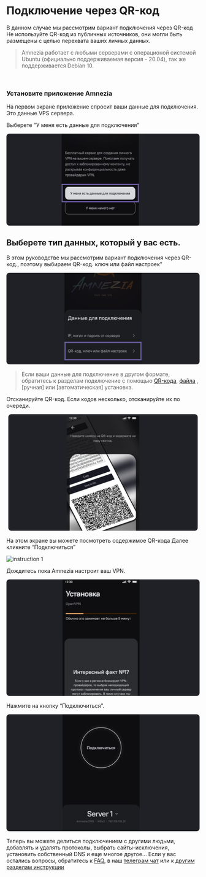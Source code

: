 # Подключение через QR-код

В данном случае мы рассмотрим вариант подключения через QR-код
Не используйте  QR-код из публичных источников, они могли быть размещены с целью перехвата ваших личных данных. 


> Amnezia работает с любыми серверами с операционой системой Ubuntu (официально поддерживаемая версия - 20.04), так же поддерживается Debian 10.


&nbsp;

### Установите приложение Amnezia

На первом экране приложение спросит ваши данные для подключения.  Это данные VPS сервера. 

Выберете "У меня есть данные для подключения" 


![instruction 1](https://raw.githubusercontent.com/Aftershock669/amnezia-open-docs/master/docs/ru/instructions/05_qr-code_connection/img/qrc_ru_1.png)


## Выберете тип данных, который у вас есть. 

 В этом руководстве мы рассмотрим вариант подключения через QR-код., поэтому выбираем QR-код. ключ или файл настроек”


![instruction 1](https://raw.githubusercontent.com/Aftershock669/amnezia-open-docs/master/docs/ru/instructions/05_qr-code_connection/img/qrc_ru_2.png)

>Если ваши данные для подключение в другом формате,  обратитесь к разделам подключение с помощью  [QR-кода], [файла] , [ручная] или [автоматическая] установка.

Отсканируйте QR-код. 
Если  кодов несколько, отсканируйте их по очереди.    

![instruction 1](https://raw.githubusercontent.com/Aftershock669/amnezia-open-docs/master/docs/ru/instructions/05_qr-code_connection/img/qrc_ru_3.png)


На этом экране вы можете посмотреть содержимое QR-кода
Далее кликните “Подключиться”

![instruction 1](https://raw.githubusercontent.com/Aftershock669/amnezia-open-docs/master/docs/ru/instructions/05_qr-code_connectionimg/qrc_ru_4.png)

Дождитесь пока Amnezia настроит ваш VPN.

![instruction 1](https://raw.githubusercontent.com/Aftershock669/amnezia-open-docs/master/docs/ru/instructions/05_qr-code_connection/img/qrc_ru_5.png)

Нажмите на кнопку “Подключиться”. 

![instruction 1](https://raw.githubusercontent.com/Aftershock669/amnezia-open-docs/master/docs/ru/instructions/05_qr-code_connection/img/qrc_ru_6.png)


Теперь вы можете делиться подключением с другими людьми, добавлять и удалять  протоколы, выбрать сайты-исключения,  установить  собственный DNS и еще многое другое... 
Если у вас остались вопросы, обратитесь к [FAQ], в наш [телеграм чат] или к [другим разделам инструкции]

[amnezia-site-ext-link]: https://amnezia-web-nx1r.vercel.app\
[about-int-link]: /about
[файла]: /about
[QR-кода]: /about
[ключа в виде текста]: /about
[инструкции]: /about 
[FAQ]: /about 
[телеграм чат]: /about 
[другим разделам инструкции]: /about



